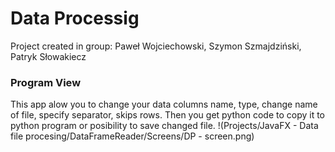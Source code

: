 # Data Processig
Project created in group: Paweł Wojciechowski, Szymon Szmajdziński, Patryk Słowakiecz

### Program View
This app alow you to change your data columns name, type, change name of file, specify separator, skips rows. Then you get python code to copy it to python program or posibility to save changed file.
!(Projects/JavaFX - Data file procesing/DataFrameReader/Screens/DP - screen.png)
